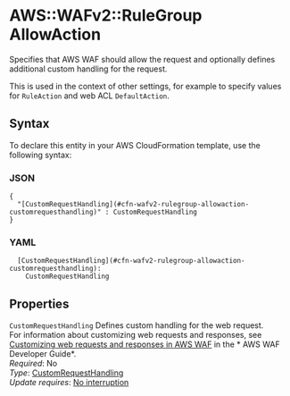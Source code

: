 # AWS::WAFv2::RuleGroup AllowAction<a name="aws-properties-wafv2-rulegroup-allowaction"></a>

Specifies that AWS WAF should allow the request and optionally defines additional custom handling for the request\.

This is used in the context of other settings, for example to specify values for `RuleAction` and web ACL `DefaultAction`\. 

## Syntax<a name="aws-properties-wafv2-rulegroup-allowaction-syntax"></a>

To declare this entity in your AWS CloudFormation template, use the following syntax:

### JSON<a name="aws-properties-wafv2-rulegroup-allowaction-syntax.json"></a>

```
{
  "[CustomRequestHandling](#cfn-wafv2-rulegroup-allowaction-customrequesthandling)" : CustomRequestHandling
}
```

### YAML<a name="aws-properties-wafv2-rulegroup-allowaction-syntax.yaml"></a>

```
  [CustomRequestHandling](#cfn-wafv2-rulegroup-allowaction-customrequesthandling): 
    CustomRequestHandling
```

## Properties<a name="aws-properties-wafv2-rulegroup-allowaction-properties"></a>

`CustomRequestHandling`  <a name="cfn-wafv2-rulegroup-allowaction-customrequesthandling"></a>
Defines custom handling for the web request\.  
For information about customizing web requests and responses, see [Customizing web requests and responses in AWS WAF](https://docs.aws.amazon.com/waf/latest/developerguide/waf-custom-request-response.html) in the * AWS WAF Developer Guide*\.   
*Required*: No  
*Type*: [CustomRequestHandling](aws-properties-wafv2-rulegroup-customrequesthandling.md)  
*Update requires*: [No interruption](https://docs.aws.amazon.com/AWSCloudFormation/latest/UserGuide/using-cfn-updating-stacks-update-behaviors.html#update-no-interrupt)